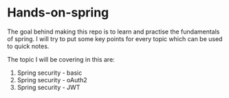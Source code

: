 # Hands-on-spring

The goal behind making this repo is to learn and practise the fundamentals of spring. I will try to put some key points for every topic which can be used to quick notes.

The topic I will be covering in this are:
1. Spring security - basic
2. Spring security - oAuth2
3. Spring security - JWT
